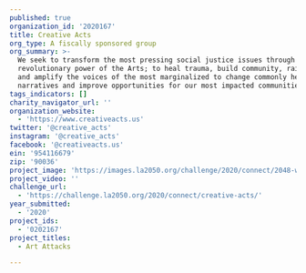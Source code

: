 ```yaml
---
published: true
organization_id: '2020167'
title: Creative Acts
org_type: A fiscally sponsored group
org_summary: >-
  We seek to transform the most pressing social justice issues through the
  revolutionary power of the Arts; to heal trauma, build community, raise power
  and amplify the voices of the most marginalized to change commonly held
  narratives and improve opportunities for our most impacted communities.  
tags_indicators: []
charity_navigator_url: ''
organization_website:
  - 'https://www.creativeacts.us'
twitter: '@creative_acts'
instagram: '@creative_acts'
facebook: '@creativeacts.us'
ein: '954116679'
zip: '90036'
project_image: 'https://images.la2050.org/challenge/2020/connect/2048-wide/creative-acts.jpg'
project_video: ''
challenge_url:
  - 'https://challenge.la2050.org/2020/connect/creative-acts/'
year_submitted:
  - '2020'
project_ids:
  - '0202167'
project_titles:
  - Art Attacks

---
```

